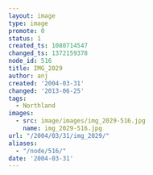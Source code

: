 ```yaml
---
layout: image
type: image
promote: 0
status: 1
created_ts: 1080714547
changed_ts: 1372159378
node_id: 516
title: IMG_2029
author: anj
created: '2004-03-31'
changed: '2013-06-25'
tags:
  - Northland
images:
  - src: image/images/img_2029-516.jpg
    name: img_2029-516.jpg
url: "/2004/03/31/img_2029/"
aliases:
  - "/node/516/"
date: '2004-03-31'
---
```


